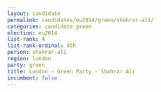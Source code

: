 ```yaml
---
layout: candidate
permalink: candidates/eu2014/green/shahrar-ali/
categories: candidate green
election: eu2014
list-rank: 4
list-rank-ordinal: 4th
person: shahrar-ali
region: london
party: green
title: London - Green Party - Shahrar Ali
incumbent: false
---
```

